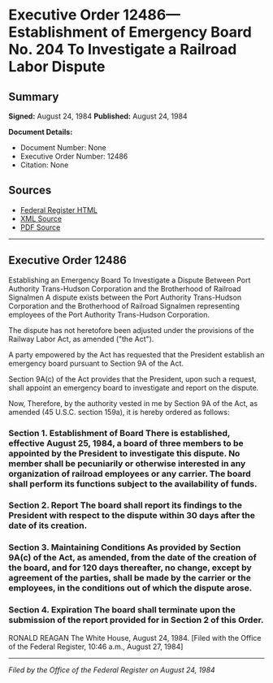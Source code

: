 # Executive Order 12486—Establishment of Emergency Board No. 204 To Investigate a Railroad Labor Dispute

## Summary

**Signed:** August 24, 1984
**Published:** August 24, 1984

**Document Details:**
- Document Number: None
- Executive Order Number: 12486
- Citation: None

## Sources
- [Federal Register HTML](https://www.presidency.ucsb.edu/documents/executive-order-12486-establishment-emergency-board-no-204-investigate-railroad-labor)
- [XML Source](None)
- [PDF Source](None)

---

## Executive Order 12486

Establishing an Emergency Board To Investigate a Dispute Between Port Authority Trans-Hudson Corporation and the Brotherhood of Railroad Signalmen
A dispute exists between the Port Authority Trans-Hudson Corporation and the Brotherhood of Railroad Signalmen representing employees of the Port Authority Trans-Hudson Corporation.

The dispute has not heretofore been adjusted under the provisions of the Railway Labor Act, as amended ("the Act").

A party empowered by the Act has requested that the President establish an emergency board pursuant to Section 9A of the Act.

Section 9A(c) of the Act provides that the President, upon such a request, shall appoint an emergency board to investigate and report on the dispute.

Now, Therefore, by the authority vested in me by Section 9A of the Act, as amended (45 U.S.C. section 159a), it is hereby ordered as follows:
### Section 1. Establishment of Board There is established, effective August 25, 1984, a board of three members to be appointed by the President to investigate this dispute. No member shall be pecuniarily or otherwise interested in any organization of railroad employees or any carrier. The board shall perform its functions subject to the availability of funds.

### Section 2. Report The board shall report its findings to the President with respect to the dispute within 30 days after the date of its creation.

### Section 3. Maintaining Conditions As provided by Section 9A(c) of the Act, as amended, from the date of the creation of the board, and for 120 days thereafter, no change, except by agreement of the parties, shall be made by the carrier or the employees, in the conditions out of which the dispute arose.

### Section 4. Expiration The board shall terminate upon the submission of the report provided for in Section 2 of this Order.

RONALD REAGAN
The White House,
August 24, 1984.
[Filed with the Office of the Federal Register, 10:46 a.m., August 27, 1984]

---

*Filed by the Office of the Federal Register on August 24, 1984*

